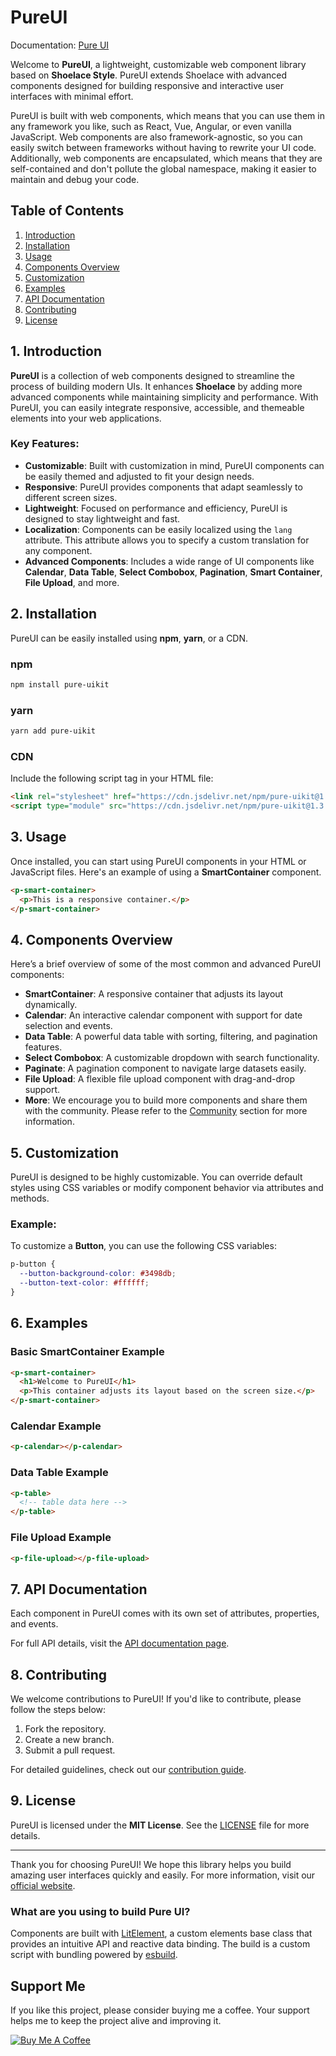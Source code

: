 # PureUI

Documentation: [Pure UI](https://pureui.xyz)

Welcome to **PureUI**, a lightweight, customizable web component library based on **Shoelace Style**. PureUI extends Shoelace with advanced components designed for building responsive and interactive user interfaces with minimal effort.

PureUI is built with web components, which means that you can use them in any framework you like, such as React, Vue, Angular, or even vanilla JavaScript. Web components are also framework-agnostic, so you can easily switch between frameworks without having to rewrite your UI code. Additionally, web components are encapsulated, which means that they are self-contained and don't pollute the global namespace, making it easier to maintain and debug your code.

## Table of Contents

1. [Introduction](#introduction)
2. [Installation](#installation)
3. [Usage](#usage)
4. [Components Overview](#components-overview)
5. [Customization](#customization)
6. [Examples](#examples)
7. [API Documentation](#api-documentation)
8. [Contributing](#contributing)
9. [License](#license)

## 1. Introduction

**PureUI** is a collection of web components designed to streamline the process of building modern UIs. It enhances **Shoelace** by adding more advanced components while maintaining simplicity and performance. With PureUI, you can easily integrate responsive, accessible, and themeable elements into your web applications.

### Key Features:

- **Customizable**: Built with customization in mind, PureUI components can be easily themed and adjusted to fit your design needs.
- **Responsive**: PureUI provides components that adapt seamlessly to different screen sizes.
- **Lightweight**: Focused on performance and efficiency, PureUI is designed to stay lightweight and fast.
- **Localization**: Components can be easily localized using the `lang` attribute. This attribute allows you to specify a custom translation for any component.
- **Advanced Components**: Includes a wide range of UI components like **Calendar**, **Data Table**, **Select Combobox**, **Pagination**, **Smart Container**, **File Upload**, and more.

## 2. Installation

PureUI can be easily installed using **npm**, **yarn**, or a CDN.

### npm

```bash
npm install pure-uikit
```

### yarn

```bash
yarn add pure-uikit
```

### CDN

Include the following script tag in your HTML file:

```html
<link rel="stylesheet" href="https://cdn.jsdelivr.net/npm/pure-uikit@1.3.9/cdn/themes/light.css" />
<script type="module" src="https://cdn.jsdelivr.net/npm/pure-uikit@1.3.9/cdn/pure-ui-autoloader.js"></script>
```

## 3. Usage

Once installed, you can start using PureUI components in your HTML or JavaScript files. Here's an example of using a **SmartContainer** component.

```html
<p-smart-container>
  <p>This is a responsive container.</p>
</p-smart-container>
```

## 4. Components Overview

Here’s a brief overview of some of the most common and advanced PureUI components:

- **SmartContainer**: A responsive container that adjusts its layout dynamically.
- **Calendar**: An interactive calendar component with support for date selection and events.
- **Data Table**: A powerful data table with sorting, filtering, and pagination features.
- **Select Combobox**: A customizable dropdown with search functionality.
- **Paginate**: A pagination component to navigate large datasets easily.
- **File Upload**: A flexible file upload component with drag-and-drop support.
- **More**: We encourage you to build more components and share them with the community. Please refer to the [Community](https://pureui.xyz/resources/community/) section for more information.

## 5. Customization

PureUI is designed to be highly customizable. You can override default styles using CSS variables or modify component behavior via attributes and methods.

### Example:

To customize a **Button**, you can use the following CSS variables:

```css
p-button {
  --button-background-color: #3498db;
  --button-text-color: #ffffff;
}
```

## 6. Examples

### Basic SmartContainer Example

```html
<p-smart-container>
  <h1>Welcome to PureUI</h1>
  <p>This container adjusts its layout based on the screen size.</p>
</p-smart-container>
```

### Calendar Example

```html
<p-calendar></p-calendar>
```

### Data Table Example

```html
<p-table>
  <!-- table data here -->
</p-table>
```

### File Upload Example

```html
<p-file-upload></p-file-upload>
```

## 7. API Documentation

Each component in PureUI comes with its own set of attributes, properties, and events.

For full API details, visit the [API documentation page](https://pureui.xyz/).

## 8. Contributing

We welcome contributions to PureUI! If you'd like to contribute, please follow the steps below:

1. Fork the repository.
2. Create a new branch.
3. Submit a pull request.

For detailed guidelines, check out our [contribution guide](https://pureui.xyz/resources/contributing/).

## 9. License

PureUI is licensed under the **MIT License**. See the [LICENSE](https://github.com/ssjblue197/pure-ui/blob/main/LICENSE.md) file for more details.

---

Thank you for choosing PureUI! We hope this library helps you build amazing user interfaces quickly and easily. For more information, visit our [official website](https://pureui.xyz).

### What are you using to build Pure UI?

Components are built with [LitElement](https://lit-element.polymer-project.org/), a custom elements base class that provides an intuitive API and reactive data binding. The build is a custom script with bundling powered by [esbuild](https://esbuild.github.io/).

## Support Me

If you like this project, please consider buying me a coffee. Your support helps me to keep the project alive and improving it.

[![Buy Me A Coffee](https://www.buymeacoffee.com/assets/img/custom_images/orange_img.png)](https://buymeacoffee.com/ssjblue1979)
